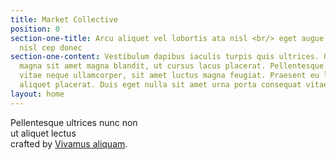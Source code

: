 ```yaml
---
title: Market Collective
position: 0
section-one-title: Arcu aliquet vel lobortis ata nisl <br/> eget augue amet aliquet
  nisl cep donec
section-one-content: Vestibulum dapibus iaculis turpis quis ultrices. Quisque molestie
  magna sit amet magna blandit, ut cursus lacus placerat. Pellentesque lacinia ante
  vitae neque ullamcorper, sit amet luctus magna feugiat. Praesent eu leo non velit
  aliquet placerat. Duis eget nulla sit amet urna porta consequat vitae non justo.
layout: home
---
```


Pellentesque ultrices nunc non<br />ut aliquet lectus<br />crafted by <a href="#">Vivamus aliquam</a>.